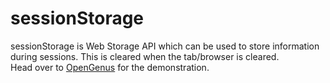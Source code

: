 # sessionStorage
sessionStorage is Web Storage API which can be used to store information during sessions. This is cleared when the tab/browser is cleared.
<br>Head over to [OpenGenus](https://iq.opengenus.org/) for the demonstration.
